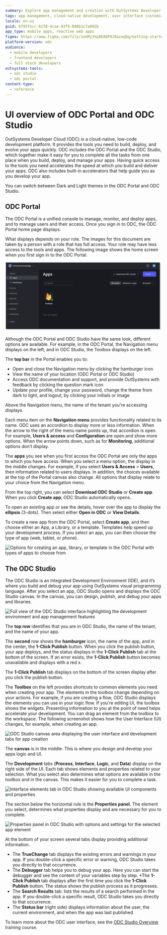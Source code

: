 ```yaml
---
summary: Explore app management and creation with OutSystems Developer Cloud (ODC), featuring ODC Portal and ODC Studio.
tags: app management, cloud-native development, user interface customization, user access management, app deployment
locale: en-us
guid: 6795fecc-61f8-4cae-93f9-098b1cfa092b
app_type: mobile apps, reactive web apps
figma: https://www.figma.com/file/zohMj3VpAEA6P9J9azwqQq/Getting-started-with-ODC?type=design&node-id=3201%3A148&t=CxwRhrJUzQXvCd96-1
platform-version: odc
audience:
  - mobile developers
  - frontend developers
  - full stack developers
outsystems-tools:
  - odc studio
  - odc portal
content-type:
  - reference
---
```


# UI overview of ODC Portal and ODC Studio

OutSystems Developer Cloud (ODC) is a cloud-native, low-code development platform. It provides the tools you need to build, deploy, and evolve your apps quickly. ODC includes the ODC Portal and the ODC Studio, which together make it easy for you to complete all the tasks from one place when you build, deploy, and manage your apps. Having quick access to the tools you need accelerates the speed at which you build and deliver your apps. ODC also includes built-in accelerators that help guide you as you develop your app.

<div class="info" markdown="1">

You can switch between Dark and Light themes in the ODC Portal and ODC Studio. 

</div>

## ODC Portal

The ODC Portal is a unified console to manage, monitor, and deploy apps, and to manage users and their access. Once you sign in to ODC, the ODC Portal home page displays.

What displays depends on your role. The images for this document are taken by a person with a role that has full access. Your role may have less access to the tools and apps. The following image shows the home screen when you first sign in to the ODC Portal.

![Screenshot of the ODC Portal home page showing the navigation menu and user options](images/portal-home-page-pl.png "ODC Portal Home Page")

<div class="info" markdown="1">

Although the ODC Portal and ODC Studio have the same look, different options are available. For example, in the ODC Portal, the Navigation menu displays on the left, and in ODC Studio, the Toolbox displays on the left.

</div>

The **top bar** in the Portal enables you to:

* Open and close the Navigation menu by clicking the hamburger icon
* View the name of your location (ODC Portal or ODC Studio)
* Access ODC documentation and support, and provide OutSystems with feedback by clicking the question mark icon
* Update your profile, change your password, change the theme from dark to light, and logout, by clicking your initials or image

Above the Navigation menu, the name of the tenant you're accessing displays.

Each menu item on the **Navigation menu** provides functionality related to its name. ODC uses an accordion to display more or less information. When the arrow to the right of the menu name points up, that accordion is open. For example, **Users & access** and **Configuration** are open and show more options. When the arrow points down, such as for **Monitoring**, additional options don’t display.

The **apps** you see when you first access the ODC Portal are only the apps to which you have access. When you select a menu option, the display in the middle changes. For example, if you select **Users & Access** > **Users**, then information related to users displays. In addition, the choices available at the top of the Portal canvas also change. All options that display relate to your choice from the Navigation menu.

From the top right, you can select **Download ODC Studio** or **Create app**. When you click **Create app**, ODC Studio automatically opens.

To open an existing app or see the details, hover over the app to display the **ellipsis** (3-dots). Then select either **Open in ODC** or **View Details**.

To create a new app from the ODC Portal, select **Create app**, and then choose either an App, a Library, or a template. Templates help speed up your development process. If you select an app, you can then choose the type of app (web, tablet, or phone).

![Options for creating an app, library, or template in the ODC Portal with types of apps to choose from](images/app-library-template-odcs.png "ODC Portal App Creation Options")

## The ODC Studio

The ODC Studio is an Integrated Development Environment (IDE), and it’s where you build and debug your app using OutSystems visual programming language. After you select an app, ODC Studio opens and displays the ODC Studio canvas. In the canvas, you can design, publish, and debug your apps and libraries.

![Full view of the ODC Studio interface highlighting the development environment and app management features](images/studio-full-page-odcs.png "ODC Studio Home Screen")

The **top row** identifies that you are in ODC Studio, the name of the tenant, and the name of your app.

The **second** row shows the **hamburger** icon, the name of the app, and in the center, the **1-Click Publish** button. When you click the publish button, your app deploys, and the status displays in the **1-Click Publish** tab at the bottom of the screen. If an error exists, the **1-Click Publish** button becomes unavailable and displays with a red x. 

<div class="info" markdown="1">

The **1-Click Publish** tab displays on the bottom of the screen display after you click the publish button.

</div>

The **Toolbox** on the left provides shortcuts to common elements you need when creating your app. The elements in the toolbox change depending on your actions. For example, if you are creating a flow, ODC Studio displays the elements you can use in your logic flow. If you're editing UI, the toolbox shows the widgets. Presenting information to you at the point of need helps accelerate your development. You can drag an element from the toolbox to the workspace. The following screenshot shows how the User Interface (UI) changes, for example, when creating an app.

![ODC Studio canvas area displaying the user interface and development tabs for app creation](images/studio-canvas-odcs.png "ODC Studio Canvas")

The **canvas** is in the middle. This is where you design and develop your apps logic and UI.

The **Development** tabs (**Process**, **Interface**, **Logic**, and **Data**) display on the right side of the UI. Each tab shows elements and properties related to your selection. What you select also determines what options are available in the toolbox and in the canvas. This makes it easier for you to complete a task.

![Interface elements tab in ODC Studio showing available UI components and properties](images/interface-elements-tab-odcs.png "ODC Studio Interface Elements Tab")

The section below the horizontal rule is the **Properties panel**.  The element you select, determines what properties display and are necessary for you to complete. 

![Properties panel in ODC Studio with options and settings for the selected app element](images/properties-panel-odcs.png "ODC Studio Properties Panel")

At the bottom of your screen several tabs display providing additional information.

* The **TrueChange** tab displays the existing errors and warnings in your app. If you double-click a specific error or warning, ODC Studio takes you directly to that occurrence.
* The **Debugger** tab helps you to debug your app. Here you can start the debugger and see the content of your variables step by step.
*The **1-Click Publish** tab displays after the first time you click the **1-Click Publish** button. The status shows the publish process as it progresses.
* The **Search Results** tab: lists the results of a search performed in the app. If you double-click a specific result, ODC Studio takes you directly to that occurrence.
* The **Status bar** (right side) displays information about the user, the current environment, and when the app was last published.

To learn more about the ODC user interface, see the [ODC Studio Overview](https://www.outsystems.com/training/courses/233/odc-studio-overview/) training course.
